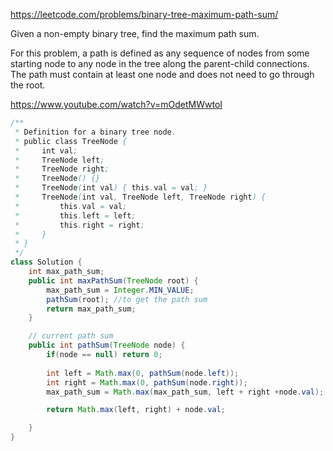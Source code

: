 
https://leetcode.com/problems/binary-tree-maximum-path-sum/


Given a non-empty binary tree, find the maximum path sum.

For this problem, a path is defined as any sequence of nodes from some starting node to any node in the tree along the parent-child connections. The path must contain at least one node and does not need to go through the root.


https://www.youtube.com/watch?v=mOdetMWwtoI


```java
/**
 * Definition for a binary tree node.
 * public class TreeNode {
 *     int val;
 *     TreeNode left;
 *     TreeNode right;
 *     TreeNode() {}
 *     TreeNode(int val) { this.val = val; }
 *     TreeNode(int val, TreeNode left, TreeNode right) {
 *         this.val = val;
 *         this.left = left;
 *         this.right = right;
 *     }
 * }
 */
class Solution {
    int max_path_sum; 
    public int maxPathSum(TreeNode root) {
        max_path_sum = Integer.MIN_VALUE; 
        pathSum(root); //to get the path sum 
        return max_path_sum; 
    }

    // current path sum 
    public int pathSum(TreeNode node) {
        if(node == null) return 0; 
        
        int left = Math.max(0, pathSum(node.left)); 
        int right = Math.max(0, pathSum(node.right)); 
        max_path_sum = Math.max(max_path_sum, left + right +node.val); 

        return Math.max(left, right) + node.val; 

    }
}

```
